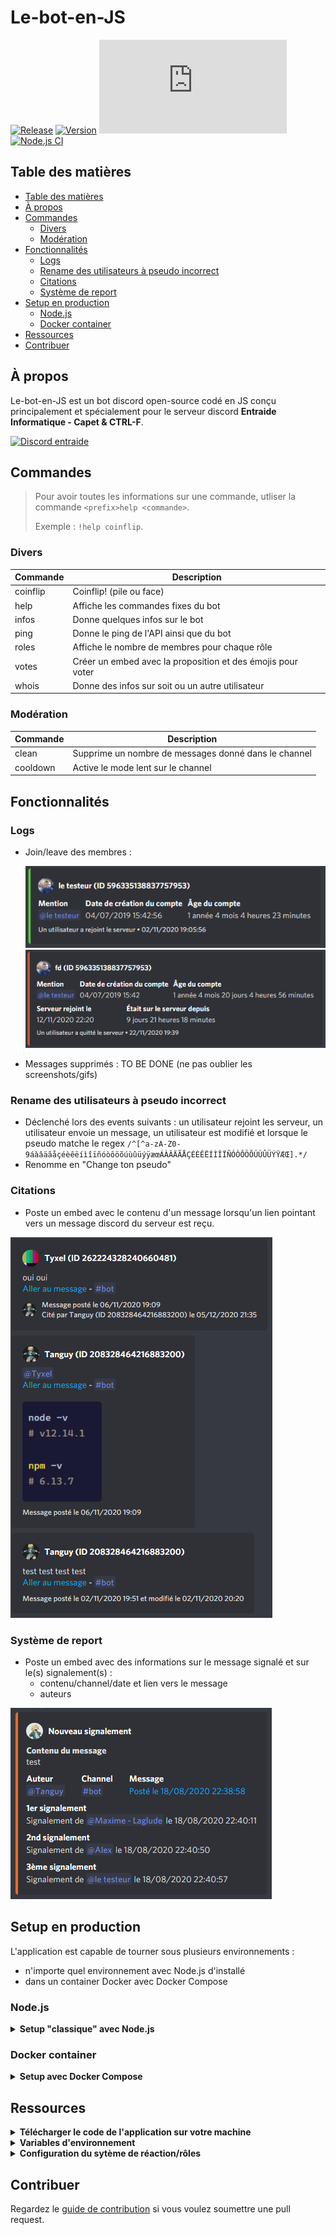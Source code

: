 # Le-bot-en-JS

[![Release](https://img.shields.io/github/v/release/TanguyChiffoleau/Le-bot-en-JS?include_prereleases)](https://github.com/TanguyChiffoleau/Le-bot-en-JS/releases)
[![Version](https://img.shields.io/github/package-json/v/TanguyChiffoleau/Le-bot-en-JS)](https://github.com/TanguyChiffoleau/Le-bot-en-JS/blob/master/package.json)
[![Discord.js version](https://img.shields.io/github/package-json/dependency-version/TanguyChiffoleau/Le-bot-en-JS/discord.js)](https://github.com/TanguyChiffoleau/Le-bot-en-JS/blob/146c5cc906dfc667edffe384e225e4dab689bd0a/package.json#L23)
[![Node.js CI](https://github.com/TanguyChiffoleau/Le-bot-en-JS/workflows/Node.js%20CI/badge.svg?branch=master&event=push)](https://github.com/TanguyChiffoleau/Le-bot-en-JS/actions?query=workflow%3A%22Node.js+CI%22+event%3Apush)

## Table des matières

- [Table des matières](#table-des-matières)
- [À propos](#à-propos)
- [Commandes](#commandes)
	- [Divers](#divers)
	- [Modération](#modération)
- [Fonctionnalités](#fonctionnalités)
	- [Logs](#logs)
	- [Rename des utilisateurs à pseudo incorrect](#rename-des-utilisateurs-à-pseudo-incorrect)
	- [Citations](#citations)
	- [Système de report](#système-de-report)
- [Setup en production](#setup-en-production)
	- [Node.js](#nodejs)
	- [Docker container](#docker-container)
- [Ressources](#ressources)
- [Contribuer](#contribuer)

## À propos

Le-bot-en-JS est un bot discord open-source codé en JS conçu principalement et spécialement pour le serveur discord **Entraide Informatique - Capet & CTRL-F**.

[![Discord entraide](https://img.shields.io/discord/475253577288253440?color=%237289DA&logo=discord&logoColor=white)](https://www.discord.gg/informatique)


## Commandes

> Pour avoir toutes les informations sur une commande, utliser la commande `<prefix>help <commande>`.
>
> Exemple : `!help coinflip`.


### Divers

| Commande | Description                                                 |
| -------- | ----------------------------------------------------------- |
| coinflip | Coinflip! (pile ou face)                                    |
| help     | Affiche les commandes fixes du bot                          |
| infos    | Donne quelques infos sur le bot                             |
| ping     | Donne le ping de l'API ainsi que du bot                     |
| roles    | Affiche le nombre de membres pour chaque rôle               |
| votes    | Créer un embed avec la proposition et des émojis pour voter |
| whois    | Donne des infos sur soit ou un autre utilisateur            |

### Modération

| Commande | Description                                          |
| -------- | ---------------------------------------------------- |
| clean    | Supprime un nombre de messages donné dans le channel |
| cooldown | Active le mode lent sur le channel                   |


## Fonctionnalités

### Logs

- Join/leave des membres :

  ![Exemple de join](./doc/images/user_join.png)
  ![Exemple de leave](./doc/images/user_leave.png)
- Messages supprimés : TO BE DONE (ne pas oublier les screenshots/gifs)

### Rename des utilisateurs à pseudo incorrect

- Déclenché lors des events suivants : un utilisateur rejoint les serveur, un utilisateur envoie un message, un utilisateur est modifié et lorsque le pseudo matche le regex `/^[^a-zA-Z0-9áàâäãåçéèêëíìîïñóòôöõúùûüýÿæœÁÀÂÄÃÅÇÉÈÊËÍÌÎÏÑÓÒÔÖÕÚÙÛÜÝŸÆŒ].*/`
- Renomme en "Change ton pseudo"

### Citations

- Poste un embed avec le contenu d'un message lorsqu'un lien pointant vers un message discord du serveur est reçu.

![Exemples de citations](./doc/images/citations.png)

### Système de report

- Poste un embed avec des informations sur le message signalé et sur le(s) signalement(s) :
  - contenu/channel/date et lien vers le message
  - auteurs 

![Exemple d'un message signalé](./doc/images/report.png)

## Setup en production

L'application est capable de tourner sous plusieurs environnements :

-   n'importe quel environnement avec Node.js d'installé
-   dans un container Docker avec Docker Compose

### Node.js

<details id="classique">
<summary><b>Setup "classique" avec Node.js</b></summary>

#### Prérequis

1. Il est nécessaire d'avoir [Node.js](https://nodejs.org/fr/) 12.0.0 ou plus récent d'installé sur votre machine.

	> Utilisez la commande `node -v` pour vous assurez que Node est bien installé et que sa version est suffisante.

	> À titre indicatif, l'application tourne sous Node.js v14.15.0 en production.

2. Téléchargez le code de l'application sur votre machine. _cf. [Télécharger le code de l'application sur votre machine](#download)_

3. Il faut au préalable installer les dépendences de l'application avant de la lancer celle-ci en utilisant la commande `npm i`.

	> Toutes les dépendences vont être installés, y compris celles prévus pour les développeurs, car le package [dotenv](https://www.npmjs.com/package/dotenv) est nécessaire. Ci toutefois vous avez appliqué les variables d'environnement à l'application par vos propres moyens, seule la commande `npm i --production` est nécessaire.

4. Renommer le fichier `bot.example.env` en `bot.env`, puis modifier les variables d'environnement pour que l'application fonctionne correctement. _cf. [Variables d'environnement](#environnement)_

#### Lancement de l'application

-   Vous pouvez utiliser `npm start` pour lancer l'application.

	> Vous pouvez utiliser un gestionnaire d'application comme [PM2](https://pm2.keymetrics.io/) pour faciliter la gestion de l'application. [Tuto](https://discordjs.guide/improving-dev-environment/pm2.html)

#### Arrêt de l'application

-   Vous pouvez utiliser la combinaison de touches Ctrl+C pour tuer l'application.

</details>

### Docker container

<details>
<summary id="compose"><b>Setup avec Docker Compose</b></summary>

#### Prérequis

1. Il est nécessaire d'avoir [Docker](https://docs.docker.com/get-docker/) ainsi que [Docker Compose](https://docs.docker.com/compose/install/) d'installé.
	> Utilisez les commandes `docker -v` et `docker-compose -v` pour vérifier que les deux applications soient bien installés.

2. Créez les fichiers `bot.env` et `reactionRoleConfig.json` dans le dossier `config` ainsi que le fichier `docker-compose.yml` dans le dossier `docker` :
	```bash
	mdkir config
	cd config
	touch bot.env reactionRoleConfig.json
	cd ..
	mkdir docker
	touch docker-compose.yml
	```

1. Configurez le fichier `bot.env` en ajoutant les variables d'environnement pour que l'application fonctionne correctement. _cf. [Variables d'environnement](#environnement)_

2. Configurez le fichier `reactionRoleConfig.json`, puis modifiez le fichier pour que le système fonctionne correctement. _cf. [Configuration du sytème de réaction/rôles](#reaction)_

3. Copiez le fichier de configuration pour `docker-compose` se situant dans [docker/docker-compose.yml](docker/docker-compose.yml)

> La structure des dossiers et fichiers devrait ressembler à ça :
> ```
> .
> ├── config
> │   ├── bot.env
> │   └── reactionRoleConfig.json
> └── docker
> 	  └── docker-compose.yml
> ```

#### Lancement de l'application

-   Vous pouvez utiliser les commandes `docker pull tanguychiffoleau/le-bot-en-js:latest` puis `docker-compose -f ./docker/docker-compose.yml up -d` pour lancer l'application.

> docker pull va télécharger ou mettre à jour si besoin l'image de l'application hébergée sur [Docker Hub](https://hub.docker.com/repository/docker/tanguychiffoleau/le-bot-en-js). Le tag ici est `latest` ce qui correspond, de fait, au code présent sur la branche [master](https://github.com/TanguyChiffoleau/Le-bot-en-JS/tree/master/). Vous pouvez spécifier une version spécifique comme par exemple `2.0.0`. _cf. [liste des tags disponibles](https://hub.docker.com/repository/registry-1.docker.io/tanguychiffoleau/le-bot-en-js/tags?page=1) ainsi que leur [version correspondante](https://github.com/TanguyChiffoleau/Le-bot-en-JS/releases)_

> docker-compose va lancer le container avec les règles définies dans `docker-compose.yml`.

> Pour plus d'infos sur les technologies liées à Docker utilisées ici, vous pouvez consulter leur [documentation](https://docs.docker.com/reference/) ou leur [manuel](https://docs.docker.com/engine/).

#### Arrêt de l'application

-   Vous pouvez utiliser la commande `docker-compose -f ./docker/docker-compose.yml stop` pour stopper le container. Pour le supprimer, utilisez la commande `docker-compose -f ./docker/docker-compose.yml down`.

</details>

<!-- <details>
<summary id="docker"><b>Setup avec Docker</b></summary>

#### Prérequis

1. Il est nécessaire d'avoir [Docker](https://docs.docker.com/get-docker/) d'installé.

	> Utilisez la commandes `docker -v` pour vérifier que l'application soit bien installé.

2. Téléchargez le code de l'application sur votre machine. _cf. [Télécharger le code de l'application sur votre machine](#download)_

3. Renommer le fichier `bot.example.env` en `bot.env`, puis modifier les variables d'environnement pour que l'application fonctionne correctement. _cf. [Variables d'environnement](#environnement)_

	> Seul le dossier `config` avec les fichiers `bot.env` et `reactionRoleConfig.json` ainsi que le dossier `docker` avec le fichier `docker-compose.yml` sont nécessaires, en effet, le code sera lui directement intégré dans l'image docker. Vous pouvez supprimer les autres dossiers et fichiers si vous le souhaitez.

	> La structure des dossiers et fichiers devrait ressembler à ça :
	>
	> ```
	> .
	> ├── config
	> │   ├── bot.env
	> │   └── reactionRoleConfig.json
	> └── docker
	> 	  └── docker-compose.yml
	> ```

#### Lancement de l'application

-   Vous pouvez utiliser les commandes `docker pull tanguychiffoleau/le-bot-en-js:latest` puis `docker run --env NODE_ENV=production --env-file config/bot.env --volume /config/:/config/ --restart on-failure -d tanguychiffoleau/le-bot-en-js:latest` pour lancer l'application.

	> docker pull va télécharger ou mettre à jour si besoin l'image de l'application hébergée sur [Docker Hub](https://hub.docker.com/repository/docker/tanguychiffoleau/le-bot-en-js). Le tag ici est `latest` ce qui correspond, de fait, au code présent sur la branche [master](https://github.com/TanguyChiffoleau/Le-bot-en-JS/tree/master/). Vous pouvez spécifier une version spécifique comme par exemple `2.0.0`. _cf. [liste des tags disponibles](https://hub.docker.com/repository/registry-1.docker.io/tanguychiffoleau/le-bot-en-js/tags?page=1) ainsi que leur [version correspondante](https://github.com/TanguyChiffoleau/Le-bot-en-JS/releases)_

	> Pour plus d'infos sur les technologies liées à Docker utilisées ici, vous pouvez consulter leur [documentation](https://docs.docker.com/reference/) ou leur [manuel](https://docs.docker.com/engine/).

#### Arrêt de l'application

-   Vous pouvez utiliser la commande `docker-compose -f ./docker/docker-compose.yml stop` pour stopper le container. Pour le supprimer, utilisez la commande `docker-compose -f ./docker/docker-compose.yml down`.

</details> -->

## Ressources

</details>

<details id='download'>
<summary><b>Télécharger le code de l'application sur votre machine</b></summary>

Vous pouvez télécharger le code de l'application sur votre machine

-   en [clonant le repository](https://docs.github.com/en/free-pro-team@latest/github/creating-cloning-and-archiving-repositories/cloning-a-repository)
-   ou en téléchargeant le code source

![télécharger le code source](./doc/images/download.png)

</details>

<details id='environnement'>
<summary><b>Variables d'environnement</b></summary>

Le bot repose sur les variables d'environnement pour pouvoir fonctionner.

#### Fichier bot.env

> Exemple disponible [ici](config/bot.example.env) :
> ```env
> DISCORD_TOKEN="DISCORD-SECRET-BOT-TOKEN"
> PREFIX="!"
> GUILD_ID="123456789012345678"
> LEAVE_JOIN_CHANNEL_ID="123456789012345678"
> REPORT_CHANNEL="123456789012345678"
> LOGS_CHANNEL="123456789012345678"
> ```

| Variable              | Description                                                                                                      |
| --------------------- | ---------------------------------------------------------------------------------------------------------------- |
| DISCORD_TOKEN         | [Token secret du bot discord](https://discordjs.guide/preparations/setting-up-a-bot-application.html#your-token) |
| PREFIX                | Préfixe utilisé pour intéragir avec le bot                                                                       |
| GUILD_ID              | ID du serveur (= guild) sur lequel le bot est utilisé                                                            |
| LEAVE_JOIN_CHANNEL_ID | ID du channel sur lequel les messages de départs/arrivées seront postés                                          |
| REPORT_CHANNEL        | ID du channel sur lequel les messages de signalement seront postés                                               |
| LOGS_CHANNEL          | ID du channel sur lequel les messages de logs seront postés                                                      |

> Pour pouvoir récupérer les identifiants (ID) sur discord, il faut [activer le mode développeur](https://support.discord.com/hc/fr/articles/206346498-O%C3%B9-trouver-l-ID-de-mon-compte-utilisateur-serveur-message-).

</details>

</details>

<details id='reaction'>
<summary><b>Configuration du sytème de réaction/rôles</b></summary>

#### Fichier reactionRoleConfig.json

> Exemple disponible [ici](config/reactionRoleConfig.example.json) :
> ```js
> [
> 	// Message n°1
> 	{
> 		"channelId": "123456789123456789", // ID du channel du message
> 		"messageId": "123456789123456789", // ID du message
> 		"emojiRoleMap": {
> 			// Émoji unicode en clé et ID du rôle en valeur
> 			"💸": "123456789123456789", 
> 			"🔧": "123456789123456789"
> 		}
> 	},
> 
> 	// Message n°2
> 	{
> 		"channelId": "987654321987654321", // ID du channel du message
> 		"messageId": "123456789123456789", // ID du message
> 		"emojiRoleMap": {
> 			// ID de l'émoji custom en clé et ID du rôle en valeur
> 			"987654321987654322": "987654321987654321",
> 			"987654321987654321": "987654321987654321"
> 		}
> 	}
> ]
> ```

> Pour pouvoir récupérer les identifiants (ID) sur discord, il faut [activer le mode développeur](https://support.discord.com/hc/fr/articles/206346498-O%C3%B9-trouver-l-ID-de-mon-compte-utilisateur-serveur-message-).

> Pour désactiver le système, le fichier doit être composé d'un tableau (array) **vide** :
> ```js
> []
> ```

-  Pour récupérer les émojis :
   - unicode : mettre un `\` avant l'émoji. Exemple : pour `:white_check_mark:`, l'émoji unicode est `✅`. ![emoji_unicode](doc/gifs/emoji_unicode.gif)

   - personnalisés : mettre un `\` avant l'émoji et récupérer l'ID. Exemple : pour `\<:lul:719519281682972703>`, l'ID est `719519281682972703`. ![emoji_custom](doc/gifs/emoji_custom.gif)

</details>

## Contribuer

Regardez le [guide de contribution](./.github/CONTRIBUTING.md) si vous voulez soumettre une pull request.
